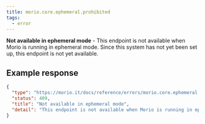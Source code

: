 ```yaml
---
title: morio.core.ephemeral.prohibited
tags:
  - error
---
```


<!-- MORIO_AUTO_GENERATED_CONTENT_STARTS - Manual changes made below will be overwritten -->

**Not available in ephemeral mode** - This endpoint is not available when Morio is running in ephemeral mode. Since this system has not yet been set up, this endpoint is not yet available.

<!-- MORIO_AUTO_GENERATED_CONTENT_ENDS - Manual changes made above will be overwritten -->

<!-- MORIO_AUTO_GENERATED_CONTENT_STARTS - Manual changes made below will be overwritten -->

## Example response

```json
{
  "type": "https://morio.it/docs/reference/errors/morio.core.ephemeral.prohibited",
  "status": 409,
  "title": "Not available in ephemeral mode",
  "detail": "This endpoint is not available when Morio is running in ephemeral mode. Since this system has not yet been set up, this endpoint is not yet available."
}
```

<!-- MORIO_AUTO_GENERATED_CONTENT_ENDS - Manual changes made above will be overwritten -->
